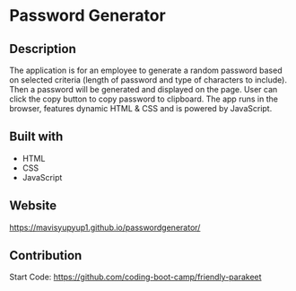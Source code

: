 # Password Generator
## Description

The application is for an employee to generate a random password based on selected criteria (length of password and type of characters to include). Then a password will be generated and displayed on the page. User can click the copy button to copy password to clipboard. The app runs in the browser, features dynamic HTML & CSS and is powered by JavaScript.

## Built with
* HTML
* CSS
* JavaScript

## Website
https://mavisyupyup1.github.io/passwordgenerator/

## Contribution
Start Code: https://github.com/coding-boot-camp/friendly-parakeet
